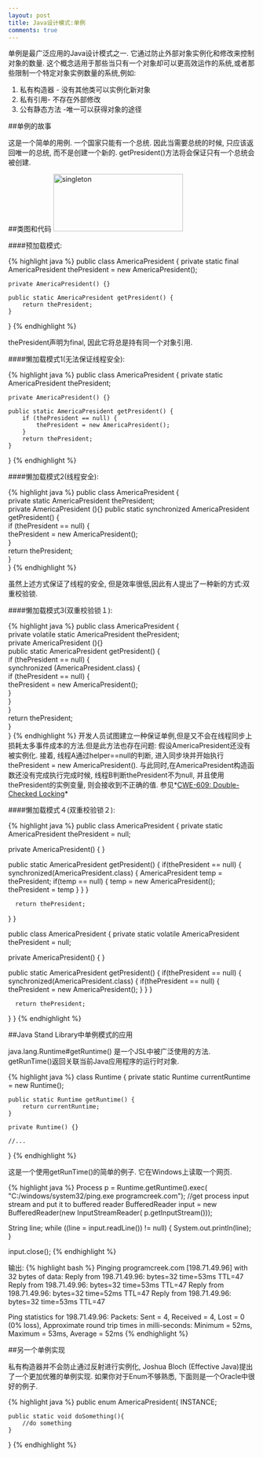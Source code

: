 ```yaml
---
layout: post
title: Java设计模式:单例
comments: true
---
```

单例是最广泛应用的Java设计模式之一. 它通过防止外部对象实例化和修改来控制对象的数量. 这个概念适用于那些当只有一个对象却可以更高效运作的系统,或者那些限制一个特定对象实例数量的系统,例如:

1. 私有构造器 - 没有其他类可以实例化新对象
2. 私有引用- 不存在外部修改
3. 公有静态方法 -唯一可以获得对象的途径



##单例的故事

这是一个简单的用例. 一个国家只能有一个总统. 因此当需要总统的时候, 只应该返回唯一的总统, 而不是创建一个新的. getPresident()方法将会保证只有一个总统会被创建.

##类图和代码
<img src="http://www.programcreek.com/wp-content/uploads/2011/07/singleton.jpg" alt="singleton" width="264" height="117" class="alignleft size-full wp-image-7868">

####预加载模式:

{% highlight java %}
public class AmericaPresident {
    private static final AmericaPresident thePresident = new AmericaPresident();
 
    private AmericaPresident() {}
 
    public static AmericaPresident getPresident() {
        return thePresident;
    }
}
{% endhighlight %}

thePresident声明为final, 因此它将总是持有同一个对象引用.

####懒加载模式1(无法保证线程安全):

{% highlight java %}
public class AmericaPresident {
    private static AmericaPresident thePresident;
 
    private AmericaPresident() {}
 
    public static AmericaPresident getPresident() {
        if (thePresident == null) {
            thePresident = new AmericaPresident();
        }
        return thePresident;
    }
}
{% endhighlight %}

####懒加载模式2(线程安全):

{% highlight java %}
public class AmericaPresident {  
    private static AmericaPresident thePresident;  
    private AmericaPresident (){}
    public static synchronized AmericaPresident getPresident() {  
    if (thePresident == null) {  
        thePresident = new AmericaPresident();  
    }  
    return thePresident;  
    }  
}
{% endhighlight %}

虽然上述方式保证了线程的安全, 但是效率很低,因此有人提出了一种新的方式:双重校验锁.

####懒加载模式3(双重校验锁１):

{% highlight java %}
public class AmericaPresident {  
    private volatile static AmericaPresident thePresident;  
    private AmericaPresident (){}   
    public static AmericaPresident getPresident() {  
    if (thePresident == null) {  
        synchronized (AmericaPresident.class) {  
        if (thePresident == null) {  
            thePresident = new AmericaPresident();  
        }  
        }  
    }  
    return thePresident;  
    }  
} 
{% endhighlight %} 
开发人员试图建立一种保证单例,但是又不会在线程同步上损耗太多事件成本的方法.但是此方法也存在问题:
假设AmericaPresident还没有被实例化. 接着, 线程A通过helper==null的判断, 进入同步块并开始执行thePresident = new AmericaPresident().
与此同时,在AmericaPresident构造函数还没有完成执行完成时候, 线程B判断thePresident不为null, 并且使用thePresident的实例变量, 则会接收到不正确的值. 
参见*[CWE-609: Double-Checked Locking](http://cwe.mitre.org/data/definitions/609.html)*

####懒加载模式４(双重校验锁２):

{% highlight java %}
public class AmericaPresident {
   private static AmericaPresident thePresident = null;
 
   private AmericaPresident() { }
 
   public static AmericaPresident getPresident() {
      if(thePresident == null) {
         synchronized(AmericaPresident.class) {
            AmericaPresident temp = thePresident;
            if(temp == null) {
               temp = new AmericaPresident();
               thePresident = temp
            }
         }
      }
 
      return thePresident;
   }
}

public class AmericaPresident {
   private static volatile AmericaPresident thePresident = null;
 
   private AmericaPresident() { }
 
   public static AmericaPresident getPresident() {
      if(thePresident == null) {
         synchronized(AmericaPresident.class) {
            if(thePresident == null) {
               thePresident = new AmericaPresident();
            }
         }
      }
 
      return thePresident;
   }
}
{% endhighlight %} 

##Java Stand Library中单例模式的应用

java.lang.Runtime#getRuntime() 是一个JSL中被广泛使用的方法. getRunTime()返回关联当前Java应用程序的运行时对象.

{% highlight java %}
class Runtime {
    private static Runtime currentRuntime = new Runtime();
 
    public static Runtime getRuntime() {
        return currentRuntime;
    }
 
    private Runtime() {}
 
    //... 
}
{% endhighlight %}

这是一个使用getRunTime()的简单的例子. 它在Windows上读取一个网页.

{% highlight java %}
Process p = Runtime.getRuntime().exec(
        "C:/windows/system32/ping.exe programcreek.com");
//get process input stream and put it to buffered reader
BufferedReader input = new BufferedReader(new InputStreamReader(
        p.getInputStream()));
 
String line;
while ((line = input.readLine()) != null) {
    System.out.println(line);
}
 
input.close();
{% endhighlight %}

输出:
{% highlight bash %}
Pinging programcreek.com [198.71.49.96] with 32 bytes of data:
Reply from 198.71.49.96: bytes=32 time=53ms TTL=47
Reply from 198.71.49.96: bytes=32 time=53ms TTL=47
Reply from 198.71.49.96: bytes=32 time=52ms TTL=47
Reply from 198.71.49.96: bytes=32 time=53ms TTL=47

Ping statistics for 198.71.49.96:
    Packets: Sent = 4, Received = 4, Lost = 0 (0% loss),
Approximate round trip times in milli-seconds:
    Minimum = 52ms, Maximum = 53ms, Average = 52ms
{% endhighlight %}

##另一个单例实现

私有构造器并不会防止通过反射进行实例化, Joshua Bloch (Effective Java)提出了一个更加优雅的单例实现. 如果你对于Enum不够熟悉, 下面则是一个Oracle中很好的例子.

{% highlight java %}
public enum AmericaPresident{
    INSTANCE;
 
    public static void doSomething(){
        //do something
    }
}
{% endhighlight %}